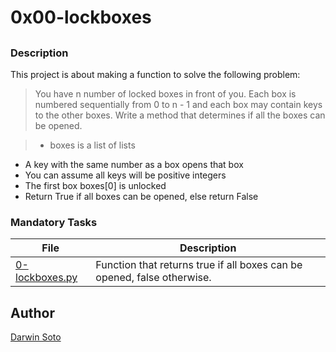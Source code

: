 # 0x00-lockboxes

##

### Description

This project is about making a function to solve the following problem:
>You have n number of locked boxes in front of you. Each box is numbered sequentially from 0 to n - 1 and each box may contain keys to the other boxes. Write a method that determines if all the boxes can be opened.

>* boxes is a list of lists
* A key with the same number as a box opens that box
* You can assume all keys will be positive integers
* The first box boxes[0] is unlocked
* Return True if all boxes can be opened, else return False

### Mandatory Tasks

| File | Description |
| ------ | ------ |
| [0-lockboxes.py](0-lockboxes.py) | Function that returns true if all boxes can be opened, false otherwise. |

## Author

[Darwin Soto](https://twitter.com/darutos)
